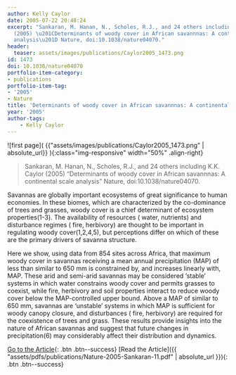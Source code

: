 ```yaml
---
author: Kelly Caylor
date: 2005-07-22 20:48:24
excerpt: "Sankaran, M. Hanan, N., Scholes, R.J., and 24 others including K.K. Caylor
  (2005) \u201CDeterminants of woody cover in African savannnas: A continental scale
  analysis\u201D Nature, doi:10.1038/nature04070."
header:
  teaser: assets/images/publications/Caylor2005_1473.png
id: 1473
doi: 10.1038/nature04070
portfolio-item-category:
- publications
portfolio-item-tag:
- '2005'
- Nature
title: 'Determinants of woody cover in African savannnas: A continental scale analysis'
year: '2005'
author-tags:
    - Kelly Caylor
---
```


![first page]( {{"assets/images/publications/Caylor2005_1473.png" | absolute_url}} ){:class="img-responsive" width="50%" .align-right}

> Sankaran, M. Hanan, N., Scholes, R.J., and 24 others including K.K. Caylor (2005) “Determinants of woody cover in African savannnas: A continental scale analysis” Nature, doi:10.1038/nature04070.


Savannas are globally important ecosystems of great significance to human economies. In these biomes, which are characterized by the co-dominance of trees and grasses, woody cover is a chief determinant of ecosystem properties(1-3). The availability of resources ( water, nutrients) and disturbance regimes ( fire, herbivory) are thought to be important in regulating woody cover(1,2,4,5), but perceptions differ on which of these are the primary drivers of savanna structure. 

Here we show, using data from 854 sites across Africa, that maximum woody cover in savannas receiving a mean annual precipitation (MAP) of less than similar to 650 mm is constrained by, and increases linearly with, MAP. These arid and semi-arid savannas may be considered ‘stable’ systems in which water constrains woody cover and permits grasses to coexist, while fire, herbivory and soil properties interact to reduce woody cover below the MAP-controlled upper bound. Above a MAP of similar to 650 mm, savannas are ‘unstable’ systems in which MAP is sufficient for woody canopy closure, and disturbances ( fire, herbivory) are required for the coexistence of trees and grass. These results provide insights into the nature of African savannas and suggest that future changes in precipitation(6) may considerably affect their distribution and dynamics.


[Go to the Article](http://dx.doi.org/10.1038/nature04070){: .btn .btn--success} [Read the Article]({{ "assets/pdfs/publications/Nature-2005-Sankaran-11.pdf" | absolute_url }}){: .btn .btn--success}